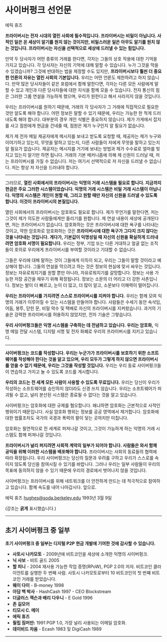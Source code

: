 # 사이버펑크 선언문

에릭 휴즈

**프라이버시는 전자 시대의 열린 사회에 필수적입니다.
프라이버시는 비밀이 아닙니다. 사적인 일은
온 세상이 알기를 원치 않는 것이지만, 비밀스러운 일은
아무도 알기를 원치 않는 것입니다. 프라이버시는
자신을 선택적으로 세상에 드러낼 수 있는 힘입니다.**

만약 두 당사자가 어떤 종류의 거래를 한다면, 각자는
그들의 상호 작용에 대한 기억을 가지고 있습니다. 각 당사자는
자신의 기억에 대해 말할 수 있습니다. 누가 그것을 막을 수 있겠습니까?
그것에 반대하는 법을 제정할 수도 있지만, **프라이버시보다 훨씬 더
중요한 언론의 자유는 열린 사회의 기본입니다.** 우리는
어떤 언론도 제한하려고 하지 않습니다. 만약 많은 당사자들이
같은 포럼에서 함께 말한다면, 각자는 다른 모든 사람에게 말할 수 있고
개인과 다른 당사자들에 대한 지식을 함께 모을 수 있습니다.
전자 통신의 힘은 그러한 그룹 연설을 가능하게 했으며,
우리가 원한다고 해서 사라지지 않을 것입니다.

우리는 프라이버시를 원하기 때문에, 거래의 각 당사자가
그 거래에 직접적으로 필요한 것만 알도록 해야 합니다.
어떤 정보든 말할 수 있기 때문에, 우리는 가능한 한 적게
드러내도록 해야 합니다. 대부분의 경우 개인 식별은 중요하지 않습니다.
제가 가게에서 잡지를 사고 점원에게 현금을 건네줄 때,
점원은 제가 누구인지 알 필요가 없습니다.

제가 제 전자 메일 제공자에게 메시지를 보내고 받도록 요청할 때,
제공자는 제가 누구와 이야기하고 있는지, 무엇을 말하고 있는지,
다른 사람들이 저에게 무엇을 말하고 있는지 알 필요가 없습니다.
제공자는 메시지를 거기에 보내는 방법과
제가 수수료로 얼마를 빚지고 있는지 알기만 하면 됩니다.
거래의 기본 메커니즘에 의해 제 신원이 드러날 때,
저는 프라이버시를 가질 수 없습니다. 저는 여기서 선택적으로
저 자신을 드러낼 수 없습니다. 저는 항상 저 자신을 드러내야 합니다.

---

그러므로, **열린 사회에서의 프라이버시는 익명의
거래 시스템을 필요로 합니다. 지금까지 현금은 주요
그러한 시스템이었습니다. 익명의 거래 시스템은
비밀 거래 시스템이 아닙니다. 익명의 시스템은 개인이 원할 때,
그리고 원할 때만 자신의 신원을 드러낼 수 있도록 합니다.
이것이 프라이버시의 본질입니다.**

열린 사회에서의 프라이버시는 암호화도 필요로 합니다. 제가
무언가를 말한다면, 저는 그것이 제가 의도한 사람들에게만
들리기를 원합니다. 제 연설 내용이 세상에 공개된다면,
저는 프라이버시가 없습니다. 암호화하는 것은 프라이버시에 대한
욕구를 나타내는 것이고, 약한 암호화로 암호화하는 것은
**프라이버시에 대한 욕구가 그다지 크지 않다는 것을 나타내는 것입니다.
게다가, 기본값이 익명성일 때 자신의 신원을 확실하게 드러내려면
암호화 서명이 필요합니다.** 우리는 정부,
기업 또는 다른 거대하고 얼굴 없는 조직들이
호의로 우리에게 프라이버시를 부여할 것이라고 기대할 수 없습니다.

그들은 우리에 대해 말하는 것이 그들에게 이득이 되고,
우리는 그들이 말할 것이라고 예상해야 합니다. 그들의 연설을
막으려고 하는 것은 정보의 현실에 맞서 싸우는 것입니다.
정보는 자유로워지기를 원할 뿐만 아니라, 자유로워지기를 갈망합니다.
정보는 사용 가능한 저장 공간을 채우기 위해 확장됩니다.
정보는 소문의 더 어리고 더 강한 사촌입니다. 정보는 발이 더 빠르고,
눈이 더 많고, 더 많이 알고, 소문보다 이해력이 떨어집니다.

**우리는 프라이버시를 가지려면 스스로 프라이버시를 지켜야 합니다.**
우리는 함께 모여 익명의 거래가 이루어질 수 있는 시스템을
만들어야 합니다. 사람들은 수세기 동안 속삭임,
어둠, 봉투, 닫힌 문, 비밀 악수 및
택배로 자신의 프라이버시를 지켜왔습니다. 과거의 기술은 강력한
프라이버시를 허용하지 않았지만, 전자 기술은 그렇습니다.

**우리 사이버펑크들은 익명 시스템을 구축하는 데 전념하고 있습니다.
우리는 암호화,** 익명 메일 전달 시스템, 디지털 서명 및
전자 화폐로 우리의 프라이버시를 지키고 있습니다.

---

**사이버펑크는 코드를 작성합니다. 우리는 누군가가
프라이버시를 보호하기 위한 소프트웨어를 작성해야 한다는 것을 알고 있으며,
우리 모두가 그렇게 하지 않으면 프라이버시를 얻을 수 없기 때문에,
우리는 그것을 작성할 것입니다.** 우리는
우리 동료 사이버펑크들이 연습하고
가지고 놀 수 있도록 코드를 게시합니다.

**우리의 코드는 전 세계 모든 사람이 사용할 수 있도록 무료입니다.**
우리는 당신이 우리가 작성하는 소프트웨어를 승인하지 않더라도
신경 쓰지 않습니다. 우리는 소프트웨어가 파괴될 수 없고,
널리 분산된 시스템은 종료될 수 없다는 것을 알고 있습니다.

사이버펑크는 암호화에 대한 규제를 혐오합니다. 왜냐하면
암호화는 근본적으로 사적인 행위이기 때문입니다.
사실 암호화 행위는 정보를 공공 영역에서 제거합니다.
암호화에 대한 법률조차도 국가의 국경과
폭력의 팔이 닿는 곳까지만 미칩니다.

암호화는 필연적으로 전 세계로 퍼져나갈 것이고,
그것이 가능하게 하는 익명의 거래 시스템도 함께 퍼져나갈 것입니다.

**프라이버시가 널리 퍼지려면 사회적
계약의 일부가 되어야 합니다. 사람들은 와서 함께
공익을 위해 이러한 시스템을 배포해야 합니다.** 프라이버시는
사회의 동료들의 협력에 따라 확장됩니다. 우리 사이버펑크는 당신의
질문과 우려를 구하고 우리가 스스로를 속이지 않도록
당신을 참여시킬 수 있기를 바랍니다. 그러나 우리는
일부 사람들이 우리의 목표에 동의하지 않을 수 있기 때문에
우리의 경로에서 벗어나지 않을 것입니다.

사이버펑크는 프라이버시를 위해 네트워크를 더 안전하게 만드는 데 적극적으로 참여하고 있습니다. 함께 속도를 내어 나아갑시다.
앞으로.

에릭 휴즈 <hughes@soda.berkeley.edu>
1993년 3월 9일

(강조는 **굵게** 표시했습니다.)

---

## 초기 사이버펑크 중 일부

**초기 사이버펑크 중 일부는
디지털 P2P 현금 개발에 기여한 것에 감사할 수 있습니다.**

* **사토시 나카모토** - 2009년에 비트코인을 세상에 소개한 익명의 사이버펑크.
* **닉 사보** - 비트 골드 2005
* **할 피니** - 2004 재사용 가능한 작업 증명(RPoW),
PGP 2.0의 저자. 비트코인 클라이언트를 실행한 두 번째 사람. 사토시 나카모토로부터 10 비트코인의 첫 번째 비트코인 거래를 받았습니다.
* **웨이 다이** - B-money 1998
* **아담 백 박사** - HashCash 1997 - CEO
Blockstream
* **더글러스 잭슨과 배리 다우니** - E Gold
1996
 * **존 길모어**
 * **티모시 C. 메이**
 * **에릭 휴즈**
* **필립 짐머만:** 1991 PGP 1.0, 가장
널리 사용되는 이메일 암호화.
* **데이비드 차움** - Ecash 1983 및 DigiCash 1989

---

